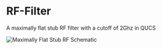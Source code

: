 # RF-Filter
A maximally flat stub RF filter with a cutoff of 2Ghz in QUCS

![Maximally Flat Stub RF Schematic](relative%20path/Media/Schematic.PNG?raw=true "Maximally Flat Stub RF Schematic")

